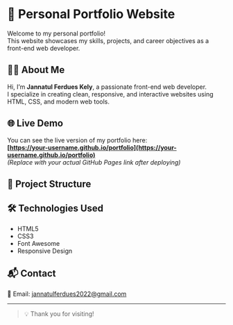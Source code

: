 # 💼 Personal Portfolio Website

Welcome to my personal portfolio!  
This website showcases my skills, projects, and career objectives as a front-end web developer.

## 👩‍💻 About Me

Hi, I’m **Jannatul Ferdues Kely**, a passionate front-end web developer.  
I specialize in creating clean, responsive, and interactive websites using HTML, CSS, and modern web tools.

## 🌐 Live Demo

You can see the live version of my portfolio here:  
**[https://your-username.github.io/portfolio](https://your-username.github.io/portfolio)**  
*(Replace with your actual GitHub Pages link after deploying)*

## 📁 Project Structure


## 🛠️ Technologies Used

- HTML5  
- CSS3  
- Font Awesome  
- Responsive Design

## 📬 Contact

📧 Email: [jannatulferdues2022@gmail.com](mailto:jannatulferdues2022@gmail.com)

---

> 💡 Thank you for visiting!

